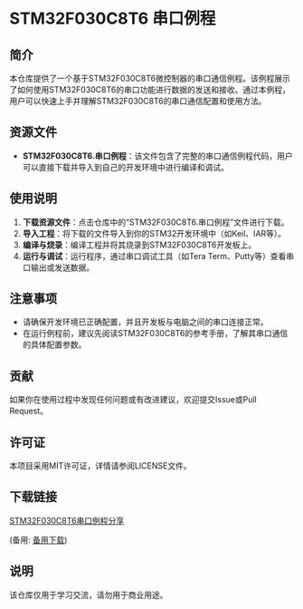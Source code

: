# STM32F030C8T6 串口例程

## 简介

本仓库提供了一个基于STM32F030C8T6微控制器的串口通信例程。该例程展示了如何使用STM32F030C8T6的串口功能进行数据的发送和接收。通过本例程，用户可以快速上手并理解STM32F030C8T6的串口通信配置和使用方法。

## 资源文件

- **STM32F030C8T6.串口例程**：该文件包含了完整的串口通信例程代码，用户可以直接下载并导入到自己的开发环境中进行编译和调试。

## 使用说明

1. **下载资源文件**：点击仓库中的“STM32F030C8T6.串口例程”文件进行下载。
2. **导入工程**：将下载的文件导入到你的STM32开发环境中（如Keil、IAR等）。
3. **编译与烧录**：编译工程并将其烧录到STM32F030C8T6开发板上。
4. **运行与调试**：运行程序，通过串口调试工具（如Tera Term、Putty等）查看串口输出或发送数据。

## 注意事项

- 请确保开发环境已正确配置，并且开发板与电脑之间的串口连接正常。
- 在运行例程前，建议先阅读STM32F030C8T6的参考手册，了解其串口通信的具体配置参数。

## 贡献

如果你在使用过程中发现任何问题或有改进建议，欢迎提交Issue或Pull Request。

## 许可证

本项目采用MIT许可证，详情请参阅LICENSE文件。

## 下载链接
[STM32F030C8T6串口例程分享](https://pan.quark.cn/s/38e51cb34d06) 

(备用: [备用下载](https://pan.baidu.com/s/1Mc8hZ4WNgy4Ozz6_y2tZDg?pwd=1234))

## 说明

该仓库仅用于学习交流，请勿用于商业用途。

